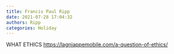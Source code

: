 ```yaml
---
title: Francis Paul Ripp
date: 2021-07-28 17:04:32
authors: Ripp
categories: Holiday
---
```


 WHAT ETHICS  https://lagniappemobile.com/a-question-of-ethics/